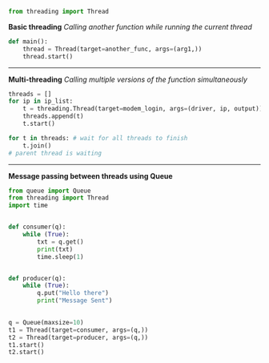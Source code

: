 
```python
from threading import Thread
```

**Basic threading**
*Calling another function while running the current thread*
```python
def main():
	thread = Thread(target=another_func, args=(arg1,))
	thread.start()
```
---
**Multi-threading**
*Calling multiple versions of the function simultaneously*
```python
threads = []
for ip in ip_list: 
	t = threading.Thread(target=modem_login, args=(driver, ip, output))
	threads.append(t)
	t.start()

for t in threads: # wait for all threads to finish
	t.join() 
# parent thread is waiting
```
---
**Message passing between threads using Queue**
```python
from queue import Queue
from threading import Thread
import time


def consumer(q):
    while (True):
        txt = q.get()
        print(txt)
        time.sleep(1)


def producer(q):
    while (True):
        q.put("Hello there")
        print("Message Sent")

  
q = Queue(maxsize=10)
t1 = Thread(target=consumer, args=(q,))
t2 = Thread(target=producer, args=(q,))
t1.start()
t2.start()
```


